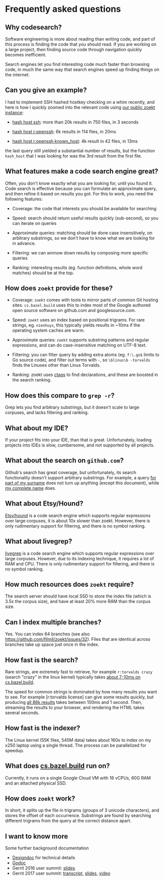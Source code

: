 # Frequently asked questions

## Why codesearch?

Software engineering is more about reading than writing code, and part
of this process is finding the code that you should read. If you are
working on a large project, then finding source code through
navigation quickly becomes inefficient.

Search engines let you find interesting code much faster than browsing
code, in much the same way that search engines speed up finding things
on the internet.

## Can you give an example?

I had to implement SSH hashed hostkey checking on a whim recently, and
here is how I quickly zoomed into the relevant code using
[our public zoekt instance](http://cs.bazel.build):

* [hash host ssh](http://cs.bazel.build/search?q=hash+host+ssh&num=50): more than 20k results in 750 files, in 3 seconds

* [hash host r:openssh](http://cs.bazel.build/search?q=hash+host+r%3Aopenssh&num=50): 6k results in 114 files, in 20ms

* [hash host r:openssh known_host](http://cs.bazel.build/search?q=hash+host+r%3Aopenssh+known_host&num=50): 4k result in 42 files, in 13ms

the last query still yielded a substantial number of results, but the
function `hash_host` that I was looking for was the 3rd result from
the first file.

## What features make a code search engine great?

Often, you don't know exactly what you are looking for, until you
found it. Code search is effective because you can formulate an
approximate query, and then refine it based on results you got. For
this to work, you need the following features:

* Coverage: the code that interests you should be available for searching

* Speed: search should return useful results quickly (sub-second), so
  you can iterate on queries

* Approximate queries: matching should be done case insensitively, on
  arbitrary substrings, so we don't have to know what we are looking
  for in advance.

* Filtering: we can winnow down results by composing more specific queries

* Ranking: interesting results (eg. function definitions, whole word
  matches) should be at the top.

## How does `zoekt` provide for these?

* Coverage: `zoekt` comes with tools to mirror parts of common Git
  hosting sites. `cs.bazel.build` uses this to index most of the
  Google authored open source software on github.com and
  googlesource.com.

* Speed: `zoekt` uses an index based on positional trigrams. For rare
  strings, eg. `nienhuys`, this typically yields results in ~10ms if
  the operating system caches are warm.

* Approximate queries: `zoekt` supports substring patterns and regular
  expressions, and can do case-insensitive matching on UTF-8 text.

* Filtering: you can filter query by adding extra atoms (eg. `f:\.go$`
  limits to Go source code), and filter out terms with `-`, so
  `\blinus\b -torvalds` finds the Linuses other than Linus Torvalds.

* Ranking: zoekt uses
  [ctags](https://github.com/universal-ctags/ctags) to find
  declarations, and these are boosted in the search ranking.


## How does this compare to `grep -r`?

Grep lets you find arbitrary substrings, but it doesn't scale to large
corpuses, and lacks filtering and ranking.

## What about my IDE?

If your project fits into your IDE, than that is great.
Unfortunately, loading projects into IDEs is slow, cumbersome, and not
supported by all projects.

## What about the search on `github.com`?

Github's search has great coverage, but unfortunately, its search
functionality doesn't support arbitrary substrings. For example, a
query [for part of my
surname](https://github.com/search?utf8=%E2%9C%93&q=nienhuy&type=Code)
does not turn up anything (except this document), while
[my complete
name](https://github.com/search?utf8=%E2%9C%93&q=nienhuys&type=Code)
does.

## What about Etsy/Hound?

[Etsy/hound](https://github.com/etsy/hound) is a code search engine
which supports regular expressions over large corpuses, it is about
10x slower than zoekt. However, there is only rudimentary support for
filtering, and there is no symbol ranking.

## What about livegrep?

[livegrep](https://livegrep.com) is a code search engine which
supports regular expressions over large corpuses. However, due to its
indexing technique, it requires a lot of RAM and CPU.  There is only
rudimentary support for filtering, and there is no symbol ranking.

## How much resources does `zoekt` require?

The search server should have local SSD to store the index file (which
is 3.5x the corpus size), and have at least 20% more RAM than the
corpus size.

## Can I index multiple branches?

Yes. You can index 64 branches (see also
https://github.com/filmil/zoekt/issues/32). Files that are identical
across branches take up space just once in the index.

## How fast is the search?

Rare strings, are extremely fast to retrieve, for example `r:torvalds
crazy` (search "crazy" in the linux kernel) typically takes [about
7-10ms on
cs.bazel.build](http://cs.bazel.build/search?q=r%3Atorvalds+crazy&num=70).

The speed for common strings is dominated by how many results you want
to see. For example [r:torvalds license] can give some results
quickly, but producing [all 86k
results](http://cs.bazel.build/search?q=r%3Atorvalds+license&num=50000)
takes between 100ms and 1 second. Then, streaming the results to your
browser, and rendering the HTML takes several seconds.

## How fast is the indexer?

The Linux kernel (55K files, 545M data) takes about 160s to index on
my x250 laptop using a single thread.  The process can be parallelized
for speedup.

## What does [cs.bazel.build](https://cs.bazel.build/) run on?

Currently, it runs on a single Google Cloud VM with 16 vCPUs, 60G RAM and an
attached physical SSD.

## How does `zoekt` work?

In short, it splits up the file in trigrams (groups of 3 unicode
characters), and stores the offset of each occurrence. Substrings are
found by searching different trigrams from the query at the correct
distance apart.

## I want to know more

Some further background documentation

 * [Designdoc](design.md) for technical details
 * [Godoc](https://godoc.org/github.com/filmil/zoekt)
 * Gerrit 2016 user summit: [slides](https://storage.googleapis.com/gerrit-talks/summit/2016/zoekt.pdf)
 * Gerrit 2017 user summit: [transcript](https://gitenterprise.me/2017/11/01/gerrit-user-summit-zoekt-code-search-engine/),  [slides](https://storage.googleapis.com/gerrit-talks/summit/2017/Zoekt%20-%20improved%20codesearch.pdf), [video](https://www.youtube.com/watch?v=_-KTAvgJYdI)
